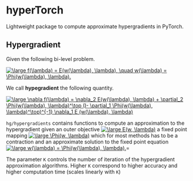 # hyperTorch

Lightweight package to compute approximate hypergradients in PyTorch.

## Hypergradient
Given the following bi-level problem.

<a href="https://www.codecogs.com/eqnedit.php?latex=\dpi{110}&space;\large&space;f(\lambda)&space;=&space;E(w(\lambda),&space;\lambda),&space;\quad&space;w(\lambda)&space;=&space;\Phi(w(\lambda),&space;\lambda)." target="_blank"><img src="https://latex.codecogs.com/gif.latex?\dpi{110}&space;\large&space;f(\lambda)&space;=&space;E(w(\lambda),&space;\lambda),&space;\quad&space;w(\lambda)&space;=&space;\Phi(w(\lambda),&space;\lambda)." title="\large f(\lambda) = E(w(\lambda), \lambda), \quad w(\lambda) = \Phi(w(\lambda), \lambda)." /></a>

We call **hypegradient** the following quantity.

<a href="https://www.codecogs.com/eqnedit.php?latex=\dpi{110}&space;\large&space;\nabla&space;f(\lambda)&space;=&space;\nabla_2&space;E(w(\lambda),&space;\lambda)&space;&plus;&space;\partial_2&space;\Phi(w(\lambda),&space;\lambda)^\top&space;(I-&space;\partial_1&space;\Phi(w(\lambda),&space;\lambda)^\top)^{-1}&space;\nabla_1&space;E&space;(w(\lambda),&space;\lambda)" target="_blank"><img src="https://latex.codecogs.com/gif.latex?\dpi{110}&space;\large&space;\nabla&space;f(\lambda)&space;=&space;\nabla_2&space;E(w(\lambda),&space;\lambda)&space;&plus;&space;\partial_2&space;\Phi(w(\lambda),&space;\lambda)^\top&space;(I-&space;\partial_1&space;\Phi(w(\lambda),&space;\lambda)^\top)^{-1}&space;\nabla_1&space;E&space;(w(\lambda),&space;\lambda)" title="\large \nabla f(\lambda) = \nabla_2 E(w(\lambda), \lambda) + \partial_2 \Phi(w(\lambda), \lambda)^\top (I- \partial_1 \Phi(w(\lambda), \lambda)^\top)^{-1} \nabla_1 E (w(\lambda), \lambda)" /></a>

`hg/hypergradients` contains functions to compute an approximation to the hypergradient
given an outer objective
<a href="https://www.codecogs.com/eqnedit.php?latex=\large&space;E(w,&space;\lambda)" target="_blank"><img src="https://latex.codecogs.com/gif.latex?\large&space;E(w,&space;\lambda)" title="\large E(w, \lambda)" /></a>
a fixed point mapping 
<a href="https://www.codecogs.com/eqnedit.php?latex=\large&space;\Phi(w,&space;\lambda)" target="_blank"><img src="https://latex.codecogs.com/gif.latex?\large&space;\Phi(w,&space;\lambda)" title="\large \Phi(w, \lambda)" /></a>
which for most methods has to be a contraction and an approximate solution to the fixed point equation <a href="https://www.codecogs.com/eqnedit.php?latex=\large&space;w(\lambda)&space;=&space;\Phi(w(\lambda),&space;\lambda)." target="_blank"><img src="https://latex.codecogs.com/gif.latex?\large&space;w(\lambda)&space;=&space;\Phi(w(\lambda),&space;\lambda)." title="\large w(\lambda) = \Phi(w(\lambda), \lambda)." /></a>=

The parameter `K` controls the number of iteration of the  hypergradient approximation algorithms.
Higher `K` correspond to higher accuracy and higher computation time (scales linearly with `K`)